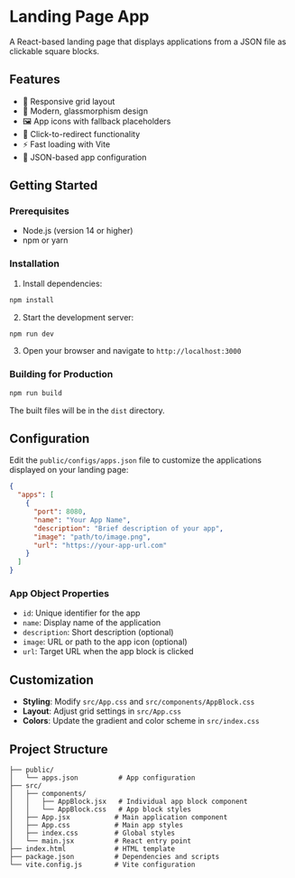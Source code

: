 # Landing Page App

A React-based landing page that displays applications from a JSON file as clickable square blocks.

## Features

- 📱 Responsive grid layout
- 🎨 Modern, glassmorphism design
- 🖼️ App icons with fallback placeholders
- 🔗 Click-to-redirect functionality
- ⚡ Fast loading with Vite
- 📄 JSON-based app configuration

## Getting Started

### Prerequisites

- Node.js (version 14 or higher)
- npm or yarn

### Installation

1. Install dependencies:

```bash
npm install
```

2. Start the development server:

```bash
npm run dev
```

3. Open your browser and navigate to `http://localhost:3000`

### Building for Production

```bash
npm run build
```

The built files will be in the `dist` directory.

## Configuration

Edit the `public/configs/apps.json` file to customize the applications displayed on your landing page:

```json
{
  "apps": [
    {
      "port": 8080,
      "name": "Your App Name",
      "description": "Brief description of your app",
      "image": "path/to/image.png",
      "url": "https://your-app-url.com"
    }
  ]
}
```

### App Object Properties

- `id`: Unique identifier for the app
- `name`: Display name of the application
- `description`: Short description (optional)
- `image`: URL or path to the app icon (optional)
- `url`: Target URL when the app block is clicked

## Customization

- **Styling**: Modify `src/App.css` and `src/components/AppBlock.css`
- **Layout**: Adjust grid settings in `src/App.css`
- **Colors**: Update the gradient and color scheme in `src/index.css`

## Project Structure

```
├── public/
│   └── apps.json          # App configuration
├── src/
│   ├── components/
│   │   ├── AppBlock.jsx   # Individual app block component
│   │   └── AppBlock.css   # App block styles
│   ├── App.jsx           # Main application component
│   ├── App.css           # Main app styles
│   ├── index.css         # Global styles
│   └── main.jsx          # React entry point
├── index.html            # HTML template
├── package.json          # Dependencies and scripts
└── vite.config.js        # Vite configuration
```
